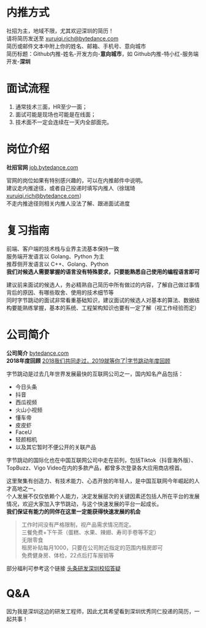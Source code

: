 # 内推方式    

社招为主，地域不限，尤其欢迎深圳的简历！    
请将简历发送至 xuruiqi.rich@bytedance.com    
简历或邮件文本中附上你的姓名、邮箱、手机号、意向城市    
简历标题：Github内推-姓名-开发方向-**意向城市**，如 Github内推-特小红-服务端开发-**深圳**    
    
# 面试流程    

1. 通常技术三面，HR至少一面；    
2. 面试可能是现场也可能是在线面；    
3. 技术面不一定会连续在一天内全部面完。    
   
# 岗位介绍    

**社招官网**   [job.bytedance.com](https://job.bytedance.com/society)    
    
官网的岗位如果有特别感兴趣的，可以在内推邮件中说明。    
建议走内推途径，或者自己投递时填写内推人（徐瑞琦 xuruiqi.rich@bytedance.com）    
不走内推途径则相关内推人没法了解、跟进面试进度    
    
# 复习指南    

前端、客户端的技术栈与业界主流基本保持一致    
服务端开发语言以 Golang、Python 为主    
推荐侧开发语言以 C++、Golang、Python    
**我们对候选人需要掌握的语言没有特殊要求，只要能熟悉自己使用的编程语言即可**    
    
建议前来面试的候选人，务必精熟自己简历中所有做过的内容，了解自己做过事情背后的原因、有哪些取舍、使用的技术细节等    
同时字节跳动的面试非常看重基础知识，建议面试的候选人对基本的算法、数据结构要能熟练掌握，基本的系统、工程架构知识也要有一定了解（视工作经验而定）    
    
# 公司简介    

**公司简介**  [bytedance.com](https://bytedance.com)    
**2018年度回顾**  [2018我们共同走过，2019就等你了|字节跳动年度回顾](https://mp.weixin.qq.com/s/NEg80mcQuS-JxuO79Rh59A)    
    
字节跳动是过去几年世界发展最快的互联网公司之一，国内知名产品包括：    
- 今日头条    
- 抖音    
- 西瓜视频    
- 火山小视频    
- 懂车帝    
- 皮皮虾    
- FaceU    
- 轻颜相机    
- 以及其它暂时不便公开的关联产品    
  

字节跳动的国际化也在中国互联网公司中走在前列，包括Tiktok（抖音海外版）、TopBuzz、Vigo Video在内的多款产品，都曾多次登录各大应用商店榜首。    
    
这里聚集有创造力、有技术能力、心态开放的年轻人，是中国互联网今年崛起的人才高地之一。    
个人发展不仅仅依赖个人能力，决定发展层次的关键因素还包括人所在平台的发展情况，欢迎大家加入字节跳动，与这个快速发展的平台一起成长。    
**我们保证有能力的同伴在这里一定能获得快速发展的机会**    
    
> 工作时间没有严格限制，视产品需求情况而定。    
> 三餐免费+下午茶（蛋糕、水果、辣翅、寿司手卷等不定）    
> 无限零食    
> 租房补贴每月1000，只要在公司附近指定的范围内租房即可    
> 免费健身房、体检，22点后打车报销等    

部分福利可参考这个链接  [头条研发深圳校招答疑](https://mp.weixin.qq.com/s?__biz=MzAxMzIxMTMzMg==&mid=502121394&idx=1&sn=47a835b01761e83d2506850dce38f72e&chksm=03bf601934c8e90f11f61821770174c10f0f9c9916d0da23511764e14c7bada7c4ac41b15a72&mpshare=1&scene=24&srcid=1102rUBA0n2Q8yUvfxJnlUDq#rd)    
    
# Q&A    
因为我是深圳这边的研发工程师，因此尤其希望看到深圳优秀同仁投递的简历，一起共事！    
